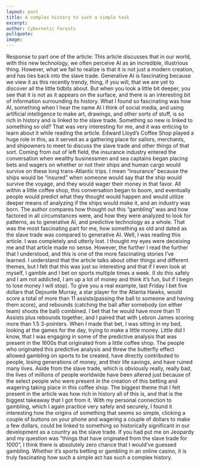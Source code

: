 ```yaml
---
layout: post
title: A complex history to such a simple task
excerpt: 
author: Cybernetic Forests
pullquote:
image:
---
```


Response to part one of the article:
This article discusses that in our world, with this new technology, we often perceive AI as an incredible, illustrious thing. However, what we fail to realize is that it is not just a modern creation, and has ties back into the slave trade. Generative AI is fascinating because we view it as this recently trendy, thing, if you will, that we are yet to discover all the little tidbits about. But when you look a little bit deeper, you see that it is not as it appears on the surface, and there is an interesting bit of information surrounding its history. What I found so fascinating was how AI, something when I hear the name AI I think of social media, and using artificial intelligence to make art, drawings, and other sorts of stuff, is so rich in history and is linked to the slave trade. Something so new is linked to something so old? That was very interesting for me, and it was enticing to learn about it while reading the article. Edward Lloyd’s Coffee Shop played a huge role in this, as it served as a gathering place for sailors, merchants, and shipowners to meet to discuss the slave trade and other things of that sort. Coming from out of left field, the insurance industry entered the conversation when wealthy businessmen and sea captains began placing bets and wagers on whether or not their ships and human cargo would survive on these long trans-Atlantic trips. I mean “insurance” because the ships would be “insured” when someone would say that the ship would survive the voyage, and they would wager their money in that favor. All within a little coffee shop, this conversation began to boom, and eventually people would predict what they thought would happen and would utilize deeper means of analyzing if the ships would make it, and an industry was born. The author compares how thought out this “gambling” was and how factored in all circumstances were, and how they were analyzed to look for patterns, as to generative AI, and predictive technology as a whole. That was the most fascinating part for me, how something as old and dated as the slave trade was compared to generative AI. Well, I was reading this article. I was completely and utterly lost. I thought my eyes were deceiving me and that article made no sense. However, the further I read the further that I understood, and this is one of the more fascinating stories I’ve learned. I understand that the article talks about other things and different themes, but I felt that this was just so interesting and that if I even look at myself, I gamble and I bet on sports multiple times a week. (I do this safely and I am not addicted, I am up a lot of money and think it’s fun, but if I begin to lose money I will stop). To give you a real example, last Friday I bet five dollars that Dejounte Murray, a star player for the Atlanta Hawks, would score a total of more than 11 assists(passing the ball to someone and having them score), and rebounds (catching the ball after somebody (on either team) shoots the ball) combined. I bet that he would have more than 11 Assists plus rebounds together, and I paired that with Lebron James scoring more than 1.5 3-pointers. When I made that bet, I was sitting in my bed, looking at the games for the day, trying to make a little money. Little did I know, that I was engaging in some of the predictive analysis that was present in the 1600s that originated from a little coffee shop. The people who originated this predictive analysis and threw the butterfly effect allowed gambling on sports to be created, have directly contributed to people, losing generations of money, and their life savings, and have ruined many lives. Aside from the slave trade, which is obviously really, really bad, the lives of millions of people worldwide have been altered just because of the select people who were present in the creation of this betting and wagering taking place in this coffee shop. The biggest theme that I felt present in the article was how rich in history all of this is, and that is the biggest takeaway that I got from it. With my personal connection to gambling, which I again practice very safely and securely, I found it interesting how the origins of something that seems so simple, clicking a couple of buttons on your phone and wagering a couple of dollars to make a few dollars, could be linked to something so historically significant in our development as a country as the slave trade. If you had put me on Jeopardy and my question was “things that have originated from the slave trade for 1000”, I think there is absolutely zero chance that I would’ve guessed gambling. Whether it’s sports betting or gambling in an online casino, it is truly fascinating how such a simple act has such a complex history.
